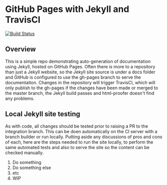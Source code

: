 # GitHub Pages with Jekyll and TravisCI

[![Build Status](https://travis-ci.org/agarthetiger/jekyll-pages.svg?branch=master)](https://travis-ci.org/agarthetiger/jekyll-pages)

## Overview
This is a simple repo demonstrating auto-generation of documentation using Jekyll, hosted on GitHub Pages. Often there is more to a repository than just a Jekyll website, so the Jekyll site source is under a docs folder and GitHub is configured to use the gh-pages branch to serve the documentaiton. Changes in the repository will trigger TravisCI, which will only publish to the gh-pages if the changes have been made or merged to the master branch, the Jekyll build passes and html-proofer doesn't find any problems. 

## Local Jekyll site testing
As with code, all changes should be tested prior to raising a PR to the integration branch. This can be doen automatically on the CI server with a branch builder or run locally. Putting aside any discussions of pros and cons of each, here are the steps needed to run the site locally, to perform the same automated tests and also to serve the site so the content can be checked manually. 

1. Do something
1. Do something else
1. etc
1. WIP
